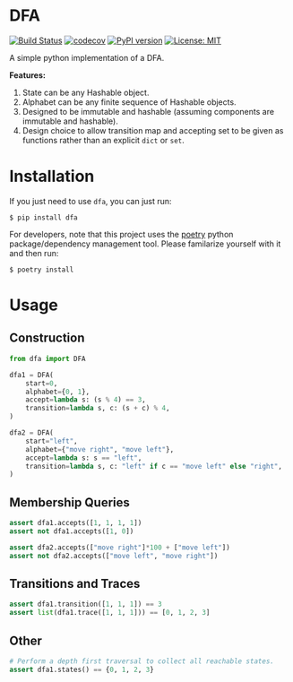 # DFA

[![Build Status](https://travis-ci.com/mvcisback/dfa.svg?branch=master)](https://travis-ci.com/mvcisback/dfa)
[![codecov](https://codecov.io/gh/mvcisback/DiscreteSignals/branch/master/graph/badge.svg)](https://codecov.io/gh/mvcisback/dfa)
[![PyPI version](https://badge.fury.io/py/dfa.svg)](https://badge.fury.io/py/dfa)
[![License: MIT](https://img.shields.io/badge/License-MIT-yellow.svg)](https://opensource.org/licenses/MIT)

A simple python implementation of a DFA. 

**Features:**

1. State can be any Hashable object.
2. Alphabet can be any finite sequence of Hashable objects.
3. Designed to be immutable and hashable (assuming components are
   immutable and hashable).
4. Design choice to allow transition map and accepting set to be
   given as functions rather than an explicit `dict` or `set`.

# Installation

If you just need to use `dfa`, you can just run:

`$ pip install dfa`

For developers, note that this project uses the
[poetry](https://poetry.eustace.io/) python package/dependency
management tool. Please familarize yourself with it and then
run:

`$ poetry install`

# Usage

## Construction

```python
from dfa import DFA

dfa1 = DFA(
    start=0,
    alphabet={0, 1},
    accept=lambda s: (s % 4) == 3,
    transition=lambda s, c: (s + c) % 4,
)

dfa2 = DFA(
    start="left",
    alphabet={"move right", "move left"},
    accept=lambda s: s == "left",
    transition=lambda s, c: "left" if c == "move left" else "right",
)
```

## Membership Queries

```python
assert dfa1.accepts([1, 1, 1, 1])
assert not dfa1.accepts([1, 0])

assert dfa2.accepts(["move right"]*100 + ["move left"])
assert not dfa2.accepts(["move left", "move right"])
```

## Transitions and Traces

```python
assert dfa1.transition([1, 1, 1]) == 3
assert list(dfa1.trace([1, 1, 1])) == [0, 1, 2, 3]
```

## Other

```python
# Perform a depth first traversal to collect all reachable states.
assert dfa1.states() == {0, 1, 2, 3}
```
